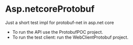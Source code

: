 # Asp.netcoreProtobuf
Just a short test impl for protobuf-net in asp.net core

- To run the API use the ProtobufPOC project.
- To run the test client: run the WebClientProtobuf project.